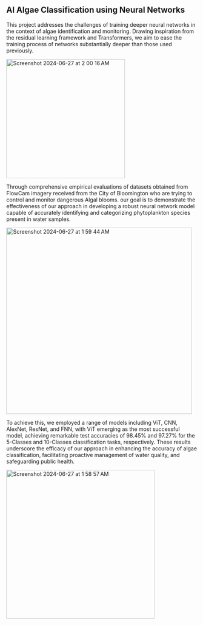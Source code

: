 ## AI Algae Classification using Neural Networks

This project addresses the challenges of training deeper neural networks in the context of algae identification and monitoring. Drawing inspiration from the residual learning framework and Transformers, we aim to ease the training process of networks substantially deeper than those used previously. 

<img width="313" alt="Screenshot 2024-06-27 at 2 00 16 AM" src="https://github.com/YashaswiniSampath/AlgaeAI-Classification-using-Neural-Networks/assets/44898518/d922054f-c804-45d4-aae6-c4d26cb585a7">

Through comprehensive empirical evaluations of datasets obtained from FlowCam imagery received from the City of Bloomington who are trying to control and monitor dangerous Algal blooms. our goal is to demonstrate the effectiveness of our approach in developing a robust neural network model capable of accurately identifying and categorizing phytoplankton species present in water samples. 

<img width="490" alt="Screenshot 2024-06-27 at 1 59 44 AM" src="https://github.com/YashaswiniSampath/AlgaeAI-Classification-using-Neural-Networks/assets/44898518/5b123666-15a7-4d6c-a539-d62558be0a62">

To achieve this, we employed a range of models including ViT, CNN, AlexNet, ResNet, and FNN, with ViT emerging as the most successful model, achieving remarkable test accuracies of 98.45% and 97.27% for the 5-Classes and 10-Classes classification tasks, respectively. These results underscore the efficacy of our approach in enhancing the accuracy of algae classification, facilitating proactive management of water quality, and safeguarding public health.

<img width="391" alt="Screenshot 2024-06-27 at 1 58 57 AM" src="https://github.com/YashaswiniSampath/AlgaeAI-Classification-using-Neural-Networks/assets/44898518/4d6e8115-f7e8-4724-aab5-38fb8e0785d6">

